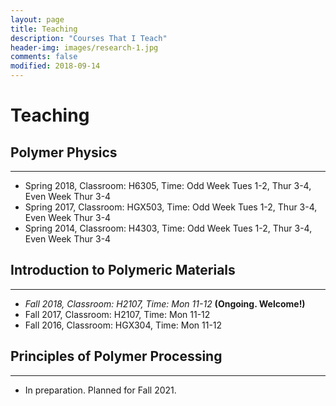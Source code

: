 ```yaml
---
layout: page
title: Teaching
description: "Courses That I Teach"
header-img: images/research-1.jpg
comments: false
modified: 2018-09-14
---
```


# Teaching

## Polymer Physics
-----

- Spring 2018, Classroom: H6305, Time: Odd Week Tues 1-2, Thur 3-4, Even Week Thur 3-4
- Spring 2017, Classroom: HGX503, Time: Odd Week Tues 1-2, Thur 3-4, Even Week Thur 3-4
- Spring 2014, Classroom: H4303, Time: Odd Week Tues 1-2, Thur 3-4, Even Week Thur 3-4

## Introduction to Polymeric Materials
-----

- *Fall 2018, Classroom: H2107, Time: Mon 11-12* **(Ongoing. Welcome!)**
- Fall 2017, Classroom: H2107, Time: Mon 11-12
- Fall 2016, Classroom: HGX304, Time: Mon 11-12

## Principles of Polymer Processing
-----

- In preparation. Planned for Fall 2021.
